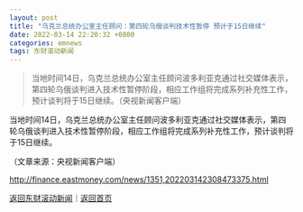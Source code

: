 ```yaml
---
layout: post
title: "乌克兰总统办公室主任顾问：第四轮乌俄谈判技术性暂停 预计于15日继续"
date: 2022-03-14 22:20:32 +0800
categories: emnews
tags: 东财滚动新闻
---
```

> 当地时间14日，乌克兰总统办公室主任顾问波多利亚克通过社交媒体表示，第四轮乌俄谈判进入技术性暂停阶段，相应工作组将完成系列补充性工作，预计谈判将于15日继续。（央视新闻客户端）

<p>当地时间14日，乌克兰总统办公室主任顾问波多利亚克通过社交媒体表示，第四轮乌俄谈判进入技术性暂停阶段，相应工作组将完成系列补充性工作，预计谈判将于15日继续。</p><p class="em_media">（文章来源：央视新闻客户端）</p>

<http://finance.eastmoney.com/news/1351,202203142308473375.html>

[返回东财滚动新闻](//finews.withounder.com/emnews/)｜[返回首页](//finews.withounder.com/)